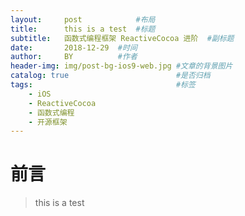 ```yaml
---
layout:     post            #布局
title:      this is a test  #标题
subtitle:   函数式编程框架 ReactiveCocoa 进阶  #副标题
date:       2018-12-29  #时间
author:     BY          #作者
header-img: img/post-bg-ios9-web.jpg #文章的背景图片
catalog: true                        #是否归档
tags:                                #标签
    - iOS
    - ReactiveCocoa
    - 函数式编程
    - 开源框架
---
```

# 前言

>this is a test
